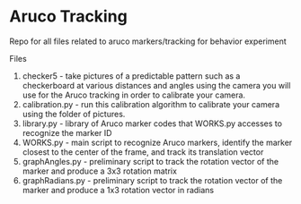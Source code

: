 # Aruco Tracking
 Repo for all files related to aruco markers/tracking for behavior experiment

Files
1. checker5 - take pictures of a predictable pattern such as a checkerboard at various distances and angles using the camera you will use for the Aruco tracking in order to calibrate your camera.
2. calibration.py - run this calibration algorithm to calibrate your camera using the folder of pictures.
3. library.py - library of Aruco marker codes that WORKS.py accesses to recognize the marker ID
4. WORKS.py - main script to recognize Aruco markers, identify the marker closest to the center of the frame, and track its translation vector
5. graphAngles.py - preliminary script to track the rotation vector of the marker and produce a 3x3 rotation matrix
6. graphRadians.py - preliminary script to track the rotation vector of the marker and produce a 1x3 rotation vector in radians
